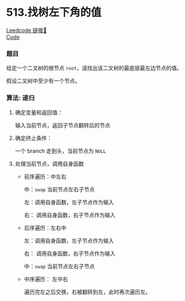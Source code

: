 # 513.找树左下角的值

[Leedcode 链接🔗](https://leetcode.cn/problems/find-bottom-left-tree-value/description/)  
[Code](https://github.com/alstondu/lc/blob/main/513/513.cpp)

### 题目
给定一个二叉树的根节点 ```root```，请找出该二叉树的最底层最左边节点的值。

假设二叉树中至少有一个节点。


### 算法: 递归

1. 确定变量和返回值：
	
	输入当前节点，返回子节点翻转后的节点
	
2. 确定终止条件：

	一个 branch 走到头，当前节点为 ```NULL```
	
3. 处理当前节点，调用自身函数

	+ 前序遍历：中左右

		中：```swap``` 当前节点左右子节点
		
		左：调用自身函数，左子节点作为输入
		
		右： 调用自身函数，右子节点作为输入
	
	
	+ 后序遍历：左右中
	
		左：调用自身函数，左子节点作为输入
		
		右： 调用自身函数，右子节点作为输入
		
		中：```swap``` 当前节点左右子节点
	
	+ 中序遍历： 左中右
	
		遍历完左之后交换，右被翻转到左，此时再次遍历左。
	
	
	
